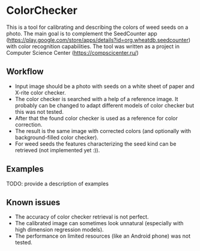 # ColorChecker

This is a tool for calibrating and describing the colors of weed seeds on a photo.
The main goal is to complement the SeedCounter app (https://play.google.com/store/apps/details?id=org.wheatdb.seedcounter)
with color recognition capabilities.
The tool was written as a project in Computer Science Center (https://compscicenter.ru/)

## Workflow
* Input image should be a photo with seeds on a white sheet of paper and X-rite color checker.
* The color checker is searched with a help of a reference image.
It probably can be changed to adapt different models of color checker but this was not tested.
* After that the found color checker is used as a reference for color correction.
* The result is the same image with corrected colors (and optionally with background-filled color checker).
* For weed seeds the features characterizing the seed kind can be retrieved (not implemented yet :)).

## Examples
TODO: provide a description of examples

## Known issues
* The accuracy of color checker retrieval is not perfect.
* The calibrated image can sometimes look unnatural (especially with high dimension regression models).
* The performance on limited resources (like an Android phone) was not tested.
